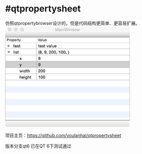 #qtpropertysheet
==================

仿照qtpropertybrowser设计的，但是代码结构更简单、更容易扩展。
![](doc/screenshot.png)

项目主页：https://github.com/youlanhai/qtpropertysheet

版本分支qt6 已在QT 6下测试通过
